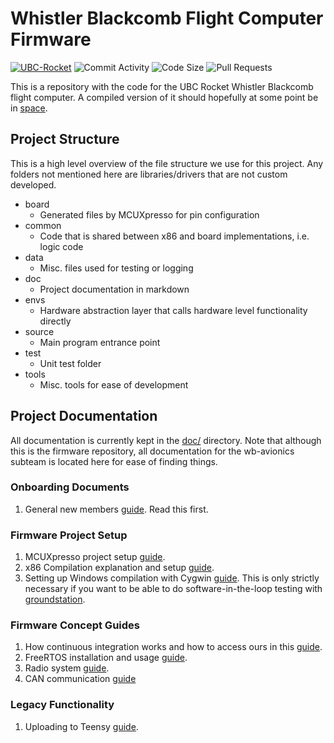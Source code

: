 # Whistler Blackcomb Flight Computer Firmware

[![UBC-Rocket](https://circleci.com/gh/UBC-Rocket/Whistler-Blackcomb-v2.svg?style=shield)](https://app.circleci.com/pipelines/github/UBC-Rocket/Whistler-Blackcomb-v2)
![Commit Activity](https://img.shields.io/github/commit-activity/m/ubc-rocket/whistler-blackcomb-v2)
![Code Size](https://img.shields.io/github/languages/code-size/ubc-rocket/whistler-blackcomb-v2)
![Pull Requests](https://img.shields.io/github/issues-pr/UBC-Rocket/Whistler-Blackcomb-v2)


This is a repository with the code for the UBC Rocket Whistler Blackcomb flight computer. A compiled version of it should hopefully at some point be in [space](https://en.wikipedia.org/wiki/K%C3%A1rm%C3%A1n_line). 

## Project Structure

This is a high level overview of the file structure we use for this project. Any folders not mentioned here are libraries/drivers that are not custom developed. 

* board
  * Generated files by MCUXpresso for pin configuration
* common
  * Code that is shared between x86 and board implementations, i.e. logic code
* data
  * Misc. files used for testing or logging
* doc
  * Project documentation in markdown
* envs
  * Hardware abstraction layer that calls hardware level functionality directly
* source
  * Main program entrance point
* test
  * Unit test folder
* tools
  * Misc. tools for ease of development

## Project Documentation

All documentation is currently kept in the [doc/](doc/) directory. Note that although this is the firmware repository, all documentation for the wb-avionics subteam is located here for ease of finding things. 

### Onboarding Documents

1. General new members [guide](doc/Onboarding.md). Read this first. 

### Firmware Project Setup

1. MCUXpresso project setup [guide](doc/MCUXpresso-Setup.md). 
2. x86 Compilation explanation and setup [guide](doc/x86-Compilation.md). 
3. Setting up Windows compilation with Cygwin [guide](doc/Windows-Compilation-with-Cygwin.md). This is only strictly  necessary if you want to be able to do software-in-the-loop testing with [groundstation](https://github.com/UBC-Rocket/UBCRocketGroundStation).

### Firmware Concept Guides

1. How continuous integration works and how to access ours in this [guide](doc/Continuous-Integration.md). 
2. FreeRTOS installation and usage [guide](doc/RTOS-Basics.md).
3. Radio system [guide](doc/Radio.md). 
4. CAN communication [guide](doc/CAN.md)

### Legacy Functionality

1. Uploading to Teensy [guide](doc/Teensy-Upload.md).
